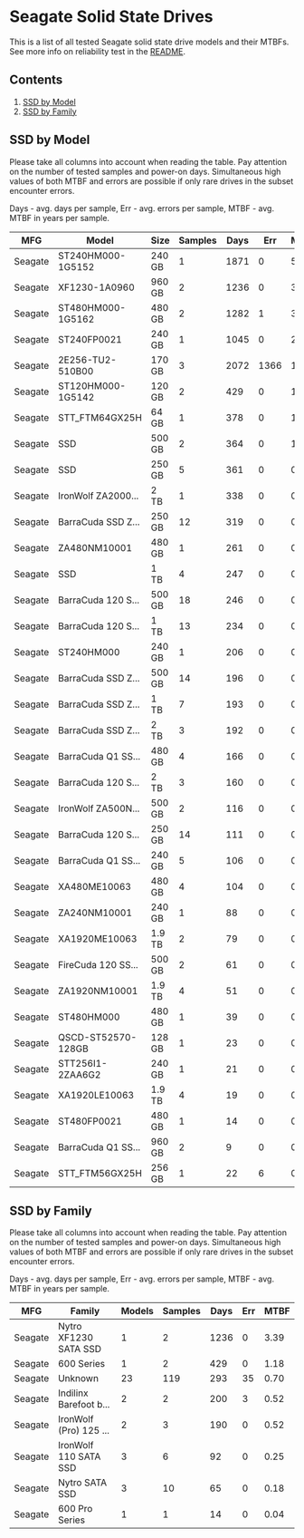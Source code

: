 Seagate Solid State Drives
==========================

This is a list of all tested Seagate solid state drive models and their MTBFs. See
more info on reliability test in the [README](https://github.com/linuxhw/SMART).

Contents
--------

1. [ SSD by Model  ](#ssd-by-model)
2. [ SSD by Family ](#ssd-by-family)

SSD by Model
------------

Please take all columns into account when reading the table. Pay attention on the
number of tested samples and power-on days. Simultaneous high values of both MTBF
and errors are possible if only rare drives in the subset encounter errors.

Days - avg. days per sample,
Err  - avg. errors per sample,
MTBF - avg. MTBF in years per sample.

| MFG       | Model              | Size   | Samples | Days  | Err   | MTBF |
|-----------|--------------------|--------|---------|-------|-------|------|
| Seagate   | ST240HM000-1G5152  | 240 GB | 1       | 1871  | 0     | 5.13   |
| Seagate   | XF1230-1A0960      | 960 GB | 2       | 1236  | 0     | 3.39   |
| Seagate   | ST480HM000-1G5162  | 480 GB | 2       | 1282  | 1     | 3.20   |
| Seagate   | ST240FP0021        | 240 GB | 1       | 1045  | 0     | 2.86   |
| Seagate   | 2E256-TU2-510B00   | 170 GB | 3       | 2072  | 1366  | 1.85   |
| Seagate   | ST120HM000-1G5142  | 120 GB | 2       | 429   | 0     | 1.18   |
| Seagate   | STT_FTM64GX25H     | 64 GB  | 1       | 378   | 0     | 1.04   |
| Seagate   | SSD                | 500 GB | 2       | 364   | 0     | 1.00   |
| Seagate   | SSD                | 250 GB | 5       | 361   | 0     | 0.99   |
| Seagate   | IronWolf ZA2000... | 2 TB   | 1       | 338   | 0     | 0.93   |
| Seagate   | BarraCuda SSD Z... | 250 GB | 12      | 319   | 0     | 0.88   |
| Seagate   | ZA480NM10001       | 480 GB | 1       | 261   | 0     | 0.72   |
| Seagate   | SSD                | 1 TB   | 4       | 247   | 0     | 0.68   |
| Seagate   | BarraCuda 120 S... | 500 GB | 18      | 246   | 0     | 0.68   |
| Seagate   | BarraCuda 120 S... | 1 TB   | 13      | 234   | 0     | 0.64   |
| Seagate   | ST240HM000         | 240 GB | 1       | 206   | 0     | 0.56   |
| Seagate   | BarraCuda SSD Z... | 500 GB | 14      | 196   | 0     | 0.54   |
| Seagate   | BarraCuda SSD Z... | 1 TB   | 7       | 193   | 0     | 0.53   |
| Seagate   | BarraCuda SSD Z... | 2 TB   | 3       | 192   | 0     | 0.53   |
| Seagate   | BarraCuda Q1 SS... | 480 GB | 4       | 166   | 0     | 0.46   |
| Seagate   | BarraCuda 120 S... | 2 TB   | 3       | 160   | 0     | 0.44   |
| Seagate   | IronWolf ZA500N... | 500 GB | 2       | 116   | 0     | 0.32   |
| Seagate   | BarraCuda 120 S... | 250 GB | 14      | 111   | 0     | 0.31   |
| Seagate   | BarraCuda Q1 SS... | 240 GB | 5       | 106   | 0     | 0.29   |
| Seagate   | XA480ME10063       | 480 GB | 4       | 104   | 0     | 0.29   |
| Seagate   | ZA240NM10001       | 240 GB | 1       | 88    | 0     | 0.24   |
| Seagate   | XA1920ME10063      | 1.9 TB | 2       | 79    | 0     | 0.22   |
| Seagate   | FireCuda 120 SS... | 500 GB | 2       | 61    | 0     | 0.17   |
| Seagate   | ZA1920NM10001      | 1.9 TB | 4       | 51    | 0     | 0.14   |
| Seagate   | ST480HM000         | 480 GB | 1       | 39    | 0     | 0.11   |
| Seagate   | QSCD-ST52570-128GB | 128 GB | 1       | 23    | 0     | 0.06   |
| Seagate   | STT256I1-2ZAA6G2   | 240 GB | 1       | 21    | 0     | 0.06   |
| Seagate   | XA1920LE10063      | 1.9 TB | 4       | 19    | 0     | 0.05   |
| Seagate   | ST480FP0021        | 480 GB | 1       | 14    | 0     | 0.04   |
| Seagate   | BarraCuda Q1 SS... | 960 GB | 2       | 9     | 0     | 0.03   |
| Seagate   | STT_FTM56GX25H     | 256 GB | 1       | 22    | 6     | 0.01   |

SSD by Family
-------------

Please take all columns into account when reading the table. Pay attention on the
number of tested samples and power-on days. Simultaneous high values of both MTBF
and errors are possible if only rare drives in the subset encounter errors.

Days - avg. days per sample,
Err  - avg. errors per sample,
MTBF - avg. MTBF in years per sample.

| MFG       | Family                 | Models | Samples | Days  | Err   | MTBF |
|-----------|------------------------|--------|---------|-------|-------|------|
| Seagate   | Nytro XF1230 SATA SSD  | 1      | 2       | 1236  | 0     | 3.39   |
| Seagate   | 600 Series             | 1      | 2       | 429   | 0     | 1.18   |
| Seagate   | Unknown                | 23     | 119     | 293   | 35    | 0.70   |
| Seagate   | Indilinx Barefoot b... | 2      | 2       | 200   | 3     | 0.52   |
| Seagate   | IronWolf (Pro) 125 ... | 2      | 3       | 190   | 0     | 0.52   |
| Seagate   | IronWolf 110 SATA SSD  | 3      | 6       | 92    | 0     | 0.25   |
| Seagate   | Nytro SATA SSD         | 3      | 10      | 65    | 0     | 0.18   |
| Seagate   | 600 Pro Series         | 1      | 1       | 14    | 0     | 0.04   |
